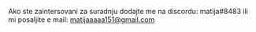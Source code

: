 Ako ste zaintersovani za suradnju dodajte me na discordu: matija#8483 ili mi posaljite e mail: matijaaaaa151@gmail.com

